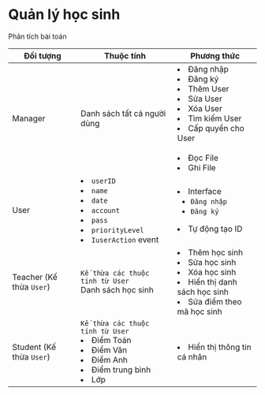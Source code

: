 # Quản lý học sinh


Phân tích bài toán

<table>
    <thead>
        <tr>  
            <th> Đối tượng
            <th> Thuộc tính
            <th> Phương thức
    <tbody>            
        <tr>
            <td> Manager
            <td> Danh sách tất cả người dùng
            <td> 
                <li> Đăng nhập
                <li> Đăng ký 
                <li> Thêm User
                <li> Sửa User
                <li> Xóa User
                <li> Tìm kiếm User
                <li> Cấp quyền cho User
                <br><br>
                <li> Đọc File
                <li> Ghi File
        <tr>
            <td> User 
            <td>
                <li> <code>userID</code><br> 
				<li> <code>name</code><br>
				<li> <code>date</code><br>
				<li> <code>account</code><br>
				<li> <code>pass</code><br>
				<li> <code>priorityLevel</code>
                <li> <code>IuserAction</code> event
            <td> 
                <li>Interface<ul>
                    <li><code>Đăng nhập</code>
                    <li><code>Đăng ký</code></ul>
                <li>Tự động tạo ID
        <tr>
            <td> Teacher (Kế thừa <code>User</code>)
            <td>
                <code>Kế thừa các thuộc tính từ User</code>
                <br>
                Danh sách học sinh
            <td> 
                <li> Thêm học sinh
                <li> Sửa học sinh
                <li> Xóa học sinh
                <li> Hiển thị danh sách học sinh
                <li> Sửa điểm theo mã học sinh
        <tr>
            <td> Student (Kế thừa <code>User</code>)
            <td> 
                <code>Kế thừa các thuộc tính từ User</code><br>
                <li> Điểm Toán
                <li> Điểm Văn
                <li> Điểm Anh
                <li> Điểm trung bình
                <li> Lớp
            <td>
                <li> Hiển thị thông tin cá nhân
</table>


